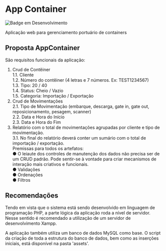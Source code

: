 # App Container 

![Badge em Desenvolvimento](http://img.shields.io/static/v1?label=STATUS&message=EM%20DESENVOLVIMENTO&color=GREEN&style=for-the-badge)

Aplicação web para gerenciamento portuário de containers


## Proposta AppContainer 

São requisitos funcionais da aplicação: 
1. Crud de Contêiner <br>
1.1. Cliente <br>
1.2. Número do contêiner (4 letras e 7 números. Ex: TEST1234567)  <br>
1.3. Tipo: 20 / 40  <br>
1.4. Status: Cheio / Vazio  <br>
1.5. Categoria: Importação / Exportação  <br>
2. Crud de Movimentações  <br>
2.1. Tipo de Movimentação (embarque, descarga, gate in, gate out, reposicionamento, pesagem, scanner)  <br>
2.2. Data e Hora do Início  <br>
2.3. Data e Hora do Fim  <br>
3. Relatório com o total de movimentações agrupadas por cliente e tipo de movimentação.  <br>
3.1. No final do relatório deverá conter um sumário com o total de importação / exportação.  <br>
Premissas para todos os artefatos:  <br>
● O leiaute dos controles de manutenção dos dados não precisa ser de um CRUD padrão. Pode sentir-se à vontade para criar mecanismos de interação mais criativos e funcionais. <br>
● Validações  <br>
● Ordenações  <br>
● Filtros <br>



## Recomendações

Tendo em vista que o sistema está sendo desenvolvido em linguagem de programação PHP, a parte lógica da aplicação roda a nível de servidor. Nesse sentido é recomendado a utilização de um servidor de desenvolvimento Xampp.

A aplicação também utiliza um banco de dados MySQL como base. O script da criação de toda a estrutura do banco de dados, bem como as inserções iniciais, está disponível na pasta 'assets'.

